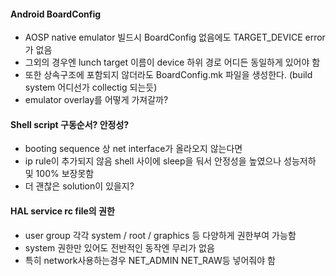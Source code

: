 #### Android BoardConfig
* AOSP native emulator 빌드시 BoardConfig 없음에도 TARGET_DEVICE error가 없음
* 그외의 경우엔 lunch target 이름이 device 하위 경로 어디든 동일하게 있어야 함
* 또한 상속구조에 포함되지 않더라도 BoardConfig.mk 파일을 생성한다. (build system 어디선가 collectig 되는듯)
* emulator overlay를 어떻게 가져갈까?

#### Shell script 구동순서? 안정성?
* booting sequence 상 net interface가 올라오지 않는다면
* ip rule이 추가되지 않음 shell 사이에 sleep을 둬서 안정성을 높였으나 성능저하 및 100% 보장못함
* 더 괜찮은 solution이 있을지?

#### HAL service rc file의 권한
* user group 각각 system / root / graphics 등 다양하게 권한부여 가능함
* system 권한만 있어도 전반적인 동작엔 무리가 없음
* 특히 network사용하는경우 NET_ADMIN NET_RAW등 넣어줘야 함
